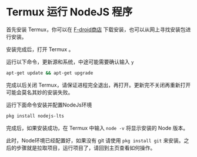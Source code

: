 # Termux 运行 NodeJS 程序

首先安装 Termux，你可以在 [F-droid商店](https://f-droid.org/) 下载安装，也可以从网上寻找安装包进行安装。

安装完成后，打开 Termux 。

运行以下命令，更新源和系统，中途可能需要确认输入 `y`

```bash
apt-get update && apt-get upgrade
```

完成以后关闭 Termux，请保证进程完全退出，再打开。更新完不关闭再重新打开可能会莫名其妙的安装失败。

运行下面命令安装并配置NodeJs环境

```bash
pkg install nodejs-lts
```

完成后，如果安装成功，在 Termux 中输入 `node -v` 将显示安装的 Node 版本。

此时，Node环境已经配置好，如果没有 git 请使用 `pkg install git` 来安装。之后的步骤就是拉取项目，运行项目了，请回到主页查看如何操作。